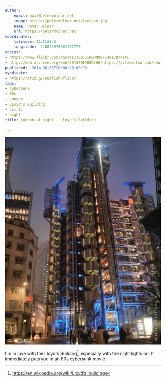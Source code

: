 ```yaml
---
author:
    email: mail@petermolnar.net
    image: https://petermolnar.net/favicon.jpg
    name: Peter Molnar
    url: https://petermolnar.net
coordinates:
    latitude: 51.513142
    longitude: -0.0823970001277778
copies:
- https://www.flickr.com/photos/36003160@N08/14817874141
- http://web.archive.org/web/20140919080706/https://petermolnar.eu/photo/london-at-night-lloyds-building/
published: '2014-08-03T20:00:26+00:00'
syndicate:
- https://brid.gy/publish/flickr
tags:
- cyberpunk
- 80s
- London
- LLoyd's Building
- sci-fi
- night
title: London at night - Lloyd's Building

---
```


![](london-at-night-lloyds-building.jpg)

I'm in love with the Lloyd's Building[^1], especially with the night
lights on. It immediately puts you in an 80s cyberpunk movie.

[^1]: <https://en.wikipedia.org/wiki/Lloyd's_building>